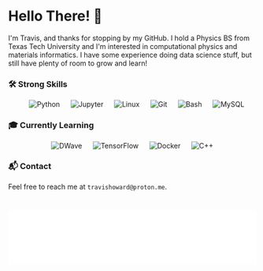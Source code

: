 # Hello There! 👋
I'm Travis, and thanks for stopping by my GitHub. I hold a Physics BS from Texas Tech University and I'm interested in computational physics and materials informatics. I have some experience doing data science stuff, but still have plenty of room to grow and learn!

### 🛠️ Strong Skills
<p align="center">
  &emsp;
    <img alt="Python" src="https://img.shields.io/badge/-Python-3776AB?logo=python&logoColor=white&style=plastic">
  &emsp;
    <img alt="Jupyter" src="https://img.shields.io/badge/-Jupyter-F37626?logo=jupyter&logoColor=white&style=plastic">
  &emsp;
    <img alt="Linux" src="https://img.shields.io/badge/-GNU/Linux-FCC624?logo=linux&logoColor=black&style=plastic">
  &emsp;
    <img alt="Git" src="https://img.shields.io/badge/-Git-F05032?logo=git&logoColor=white&style=plastic">
  &emsp;
    <img alt="Bash" src="https://img.shields.io/badge/-Bash-4EAA25?logo=gnubash&logoColor=white&style=plastic">
  &emsp;
    <img alt="MySQL" src="https://img.shields.io/badge/-MySQL-4479A1?logo=mysql&logoColor=white&style=plastic">
</a>
</p>

### 🎓 Currently Learning
<p align="center"> 
  &emsp; 
    <img alt="DWave" src="https://img.shields.io/badge/-D.Wave-008CD7?logo=dwavesystems&logoColor=white&style=plastic">
  &emsp;
    <img alt="TensorFlow" src="https://img.shields.io/badge/-TensorFlow-FF6F00?logo=tensorflow&logoColor=white&style=plastic">
  &emsp;
    <img alt="Docker" src="https://img.shields.io/badge/-Docker-2496ED?logo=docker&logoColor=white&style=plastic">
  &emsp;
    <img alt="C++" src="https://img.shields.io/badge/-C++-00599C?logo=cplusplus&logoColor=white&style=plastic">
  &emsp;
</p>


### 📬 Contact
Feel free to reach me at `travishoward@proton.me`.

#

<p align="center">
  <img alt="Metrics" src="/github-metrics.svg">
</p>
